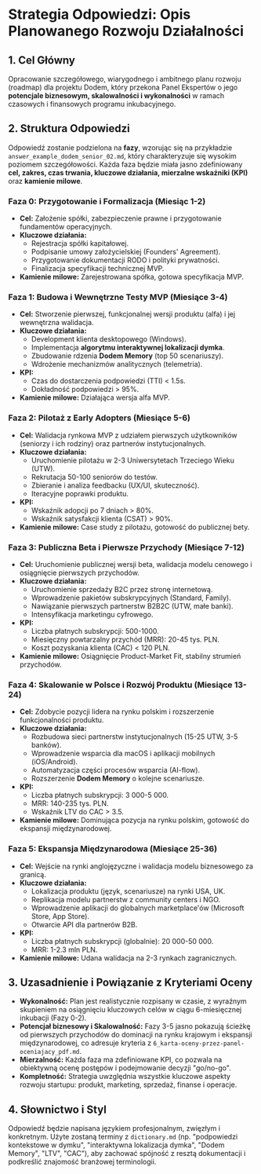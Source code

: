 # Strategia Odpowiedzi: Opis Planowanego Rozwoju Działalności

## 1. Cel Główny

Opracowanie szczegółowego, wiarygodnego i ambitnego planu rozwoju (roadmap) dla projektu Dodem, który przekona Panel Ekspertów o jego **potencjale biznesowym, skalowalności i wykonalności** w ramach czasowych i finansowych programu inkubacyjnego.

## 2. Struktura Odpowiedzi

Odpowiedź zostanie podzielona na **fazy**, wzorując się na przykładzie `answer_example_dodem_senior_02.md`, który charakteryzuje się wysokim poziomem szczegółowości. Każda faza będzie miała jasno zdefiniowany **cel, zakres, czas trwania, kluczowe działania, mierzalne wskaźniki (KPI)** oraz **kamienie milowe**.

### Faza 0: Przygotowanie i Formalizacja (Miesiąc 1-2)
*   **Cel:** Założenie spółki, zabezpieczenie prawne i przygotowanie fundamentów operacyjnych.
*   **Kluczowe działania:**
    *   Rejestracja spółki kapitałowej.
    *   Podpisanie umowy założycielskiej (Founders' Agreement).
    *   Przygotowanie dokumentacji RODO i polityki prywatności.
    *   Finalizacja specyfikacji technicznej MVP.
*   **Kamienie milowe:** Zarejestrowana spółka, gotowa specyfikacja MVP.

### Faza 1: Budowa i Wewnętrzne Testy MVP (Miesiące 3-4)
*   **Cel:** Stworzenie pierwszej, funkcjonalnej wersji produktu (alfa) i jej wewnętrzna walidacja.
*   **Kluczowe działania:**
    *   Development klienta desktopowego (Windows).
    *   Implementacja **algorytmu interaktywnej lokalizacji dymka**.
    *   Zbudowanie rdzenia **Dodem Memory** (top 50 scenariuszy).
    *   Wdrożenie mechanizmów analitycznych (telemetria).
*   **KPI:**
    *   Czas do dostarczenia podpowiedzi (TTI) < 1.5s.
    *   Dokładność podpowiedzi > 95%.
*   **Kamienie milowe:** Działająca wersja alfa MVP.

### Faza 2: Pilotaż z Early Adopters (Miesiące 5-6)
*   **Cel:** Walidacja rynkowa MVP z udziałem pierwszych użytkowników (seniorzy i ich rodziny) oraz partnerów instytucjonalnych.
*   **Kluczowe działania:**
    *   Uruchomienie pilotażu w 2-3 Uniwersytetach Trzeciego Wieku (UTW).
    *   Rekrutacja 50-100 seniorów do testów.
    *   Zbieranie i analiza feedbacku (UX/UI, skuteczność).
    *   Iteracyjne poprawki produktu.
*   **KPI:**
    *   Wskaźnik adopcji po 7 dniach > 80%.
    *   Wskaźnik satysfakcji klienta (CSAT) > 90%.
*   **Kamienie milowe:** Case study z pilotażu, gotowość do publicznej bety.

### Faza 3: Publiczna Beta i Pierwsze Przychody (Miesiące 7-12)
*   **Cel:** Uruchomienie publicznej wersji beta, walidacja modelu cenowego i osiągnięcie pierwszych przychodów.
*   **Kluczowe działania:**
    *   Uruchomienie sprzedaży B2C przez stronę internetową.
    *   Wprowadzenie pakietów subskrypcyjnych (Standard, Family).
    *   Nawiązanie pierwszych partnerstw B2B2C (UTW, małe banki).
    *   Intensyfikacja marketingu cyfrowego.
*   **KPI:**
    *   Liczba płatnych subskrypcji: 500-1000.
    *   Miesięczny powtarzalny przychód (MRR): 20-45 tys. PLN.
    *   Koszt pozyskania klienta (CAC) < 120 PLN.
*   **Kamienie milowe:** Osiągnięcie Product-Market Fit, stabilny strumień przychodów.

### Faza 4: Skalowanie w Polsce i Rozwój Produktu (Miesiące 13-24)
*   **Cel:** Zdobycie pozycji lidera na rynku polskim i rozszerzenie funkcjonalności produktu.
*   **Kluczowe działania:**
    *   Rozbudowa sieci partnerstw instytucjonalnych (15-25 UTW, 3-5 banków).
    *   Wprowadzenie wsparcia dla macOS i aplikacji mobilnych (iOS/Android).
    *   Automatyzacja części procesów wsparcia (AI-flow).
    *   Rozszerzenie **Dodem Memory** o kolejne scenariusze.
*   **KPI:**
    *   Liczba płatnych subskrypcji: 3 000-5 000.
    *   MRR: 140-235 tys. PLN.
    *   Wskaźnik LTV do CAC > 3.5.
*   **Kamienie milowe:** Dominująca pozycja na rynku polskim, gotowość do ekspansji międzynarodowej.

### Faza 5: Ekspansja Międzynarodowa (Miesiące 25-36)
*   **Cel:** Wejście na rynki anglojęzyczne i walidacja modelu biznesowego za granicą.
*   **Kluczowe działania:**
    *   Lokalizacja produktu (język, scenariusze) na rynki USA, UK.
    *   Replikacja modelu partnerstw z community centers i NGO.
    *   Wprowadzenie aplikacji do globalnych marketplace'ów (Microsoft Store, App Store).
    *   Otwarcie API dla partnerów B2B.
*   **KPI:**
    *   Liczba płatnych subskrypcji (globalnie): 20 000-50 000.
    *   MRR: 1-2.3 mln PLN.
*   **Kamienie milowe:** Udana walidacja na 2-3 rynkach zagranicznych.

## 3. Uzasadnienie i Powiązanie z Kryteriami Oceny

*   **Wykonalność:** Plan jest realistycznie rozpisany w czasie, z wyraźnym skupieniem na osiągnięciu kluczowych celów w ciągu 6-miesięcznej inkubacji (Fazy 0-2).
*   **Potencjał biznesowy i Skalowalność:** Fazy 3-5 jasno pokazują ścieżkę od pierwszych przychodów do dominacji na rynku krajowym i ekspansji międzynarodowej, co adresuje kryteria z `6_karta-oceny-przez-panel-oceniajacy_pdf.md`.
*   **Mierzalność:** Każda faza ma zdefiniowane KPI, co pozwala na obiektywną ocenę postępów i podejmowanie decyzji "go/no-go".
*   **Kompletność:** Strategia uwzględnia wszystkie kluczowe aspekty rozwoju startupu: produkt, marketing, sprzedaż, finanse i operacje.

## 4. Słownictwo i Styl

Odpowiedź będzie napisana językiem profesjonalnym, zwięzłym i konkretnym. Użyte zostaną terminy z `dictionary.md` (np. "podpowiedzi kontekstowe w dymku", "interaktywna lokalizacja dymka", "Dodem Memory", "LTV", "CAC"), aby zachować spójność z resztą dokumentacji i podkreślić znajomość branżowej terminologii.
